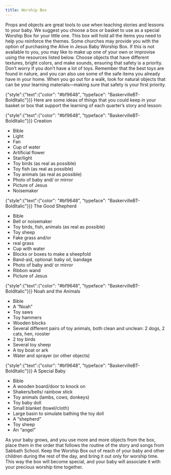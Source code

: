 ```yaml
---
title: Worship Box
---
```


Props and objects are great tools to use when teaching stories and lessons to your baby. We suggest you choose a box or basket to use as a special Worship Box for your little one. This box will hold all the items you need to help you reinforce the themes. Some churches may provide you with the option of purchasing the Alive in Jesus Baby Worship Box. If this is not available to you, you may like to make up one of your own or improvise using the resources listed below. Choose objects that have different textures, bright colors, and make sounds, ensuring that safety is a priority. Don’t worry if you don’t have a lot of toys. Remember that the best toys are found in nature, and you can also use some of the safe items you already have in your home. When you go out for a walk, look for natural objects that can be your learning materials—making sure that safety is your first priority.

{"style":{"text":{"color": "#bf9648", "typeface": "BaskervilleBT-BoldItalic"}}}
Here are some ideas of things that you could keep in your basket or box that support the learning of each quarter’s story and lesson:

{"style":{"text":{"color": "#bf9648", "typeface": "BaskervilleBT-BoldItalic"}}}
Creation

+ Bible
+ Light
+ Fan
+ Cup of water
+ Artificial flower
+ Star/light
+ Toy birds (as real as possible)
+ Toy fish (as real as possible)
+ Toy animals (as real as possible)
+ Photo of baby and/ or mirror
+ Picture of Jesus
+ Noisemaker

{"style":{"text":{"color": "#bf9648", "typeface": "BaskervilleBT-BoldItalic"}}}
The Good Shepherd

+ Bible
+ Bell or noisemaker
+ Toy birds, fish, animals (as real as possible)
+ Toy sheep
+ Fake grass and/or
+ real grass
+ Cup with water
+ Blocks or boxes to make a sheepfold
+ Band-aid, optional: baby oil, bandage
+ Photo of baby and/ or mirror
+ Ribbon wand
+ Picture of Jesus

{"style":{"text":{"color": "#bf9648", "typeface": "BaskervilleBT-BoldItalic"}}}
Noah and the Animals

+ Bible
+ A “Noah”
+ Toy saws
+ Toy hammers
+ Wooden blocks
+ Several different pairs of toy animals, both clean and unclean: 2 dogs, 2 cats, hen, rooster
+ 2 toy birds
+ Several toy sheep
+ A toy boat or ark
+ Water and sprayer (or other objects)

{"style":{"text":{"color": "#bf9648", "typeface": "BaskervilleBT-BoldItalic"}}}
A Special Baby

+ Bible
+ A wooden board/door to knock on
+ Shakers/bells/ rainbow stick
+ Toy animals (lambs, cows, donkeys)
+ Toy baby doll
+ Small blanket (towel/cloth)
+ Large basin to simulate bathing the toy doll
+ A “shepherd”
+ Toy sheep
+ An “angel”

As your baby grows, and you use more and more objects from the box, place them in the order that follows the routine of the story and songs from Sabbath School. Keep the Worship Box out of reach of your baby and other children during the rest of the day, and bring it out only for worship time. This way the box will become special, and your baby will associate it with your precious worship time together.